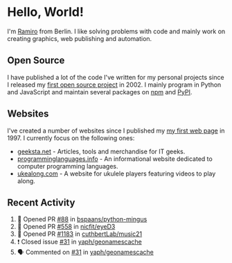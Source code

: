 # Hello, World!

I'm [Ramiro](https://ramiro.org/) from Berlin. I like solving problems with code and mainly work on creating graphics, web publishing and automation.

## Open Source

I have published a lot of the code I've written for my personal projects since I released my [first open source project](https://github.com/yaph/berlinifyer) in 2002. I mainly program in Python and JavaScript and maintain several packages on [npm](https://www.npmjs.com/~rg) and [PyPI](https://pypi.org/user/ramiro/).

## Websites

I've created a number of websites since I published my [my first web page](http://web.archive.org/web/19990429221519/http://angli02.kgw.tu-berlin.de/students/Ramiro/Ramiro.html) in 1997. I currently focus on the following ones:

* [geeksta.net](https://geeksta.net/) - Articles, tools and merchandise for IT geeks.
* [programminglanguages.info](https://programminglanguages.info/) - An informational website dedicated to computer programming languages.
* [ukealong.com](https://ukealong.com/) - A website for ukulele players featuring videos to play along.

## Recent Activity

<!--START_SECTION:activity-->
1. 💪 Opened PR [#88](https://github.com/bspaans/python-mingus/pull/88) in [bspaans/python-mingus](https://github.com/bspaans/python-mingus)
2. 💪 Opened PR [#558](https://github.com/nicfit/eyeD3/pull/558) in [nicfit/eyeD3](https://github.com/nicfit/eyeD3)
3. 💪 Opened PR [#1183](https://github.com/cuthbertLab/music21/pull/1183) in [cuthbertLab/music21](https://github.com/cuthbertLab/music21)
4. ❗️ Closed issue [#31](https://github.com/yaph/geonamescache/issues/31) in [yaph/geonamescache](https://github.com/yaph/geonamescache)
5. 🗣 Commented on [#31](https://github.com/yaph/geonamescache/issues/31) in [yaph/geonamescache](https://github.com/yaph/geonamescache)
<!--END_SECTION:activity-->